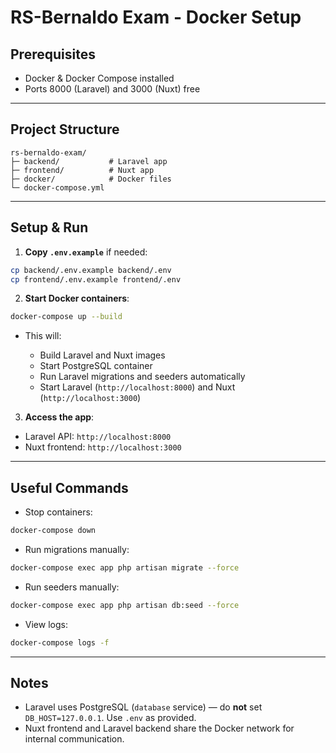 # RS-Bernaldo Exam - Docker Setup

## Prerequisites

* Docker & Docker Compose installed
* Ports 8000 (Laravel) and 3000 (Nuxt) free

---

## Project Structure

```
rs-bernaldo-exam/
├─ backend/           # Laravel app
├─ frontend/          # Nuxt app
├─ docker/            # Docker files
└─ docker-compose.yml
```

---

## Setup & Run

1. **Copy `.env.example`** if needed:

```bash
cp backend/.env.example backend/.env
cp frontend/.env.example frontend/.env
```

2. **Start Docker containers**:

```bash
docker-compose up --build
```

* This will:

    * Build Laravel and Nuxt images
    * Start PostgreSQL container
    * Run Laravel migrations and seeders automatically
    * Start Laravel (`http://localhost:8000`) and Nuxt (`http://localhost:3000`)

3. **Access the app**:

* Laravel API: `http://localhost:8000`
* Nuxt frontend: `http://localhost:3000`

---

## Useful Commands

* Stop containers:

```bash
docker-compose down
```

* Run migrations manually:

```bash
docker-compose exec app php artisan migrate --force
```

* Run seeders manually:

```bash
docker-compose exec app php artisan db:seed --force
```

* View logs:

```bash
docker-compose logs -f
```

---

## Notes

* Laravel uses PostgreSQL (`database` service) — do **not** set `DB_HOST=127.0.0.1`. Use `.env` as provided.
* Nuxt frontend and Laravel backend share the Docker network for internal communication.
